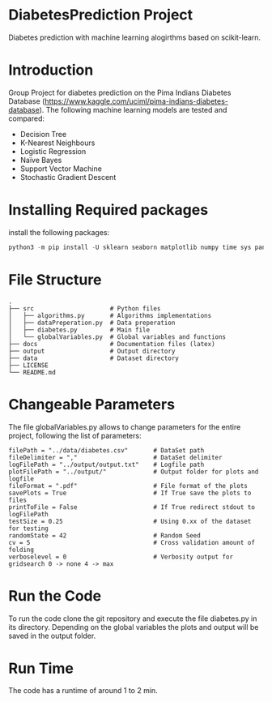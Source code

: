 DiabetesPrediction Project
=======================================
Diabetes prediction with machine learning alogirthms based on scikit-learn. 

# Introduction
Group Project for diabetes prediction on the Pima Indians Diabetes Database (https://www.kaggle.com/uciml/pima-indians-diabetes-database). The following machine learning models are tested and compared:
- Decision Tree
- K-Nearest Neighbours
- Logistic Regression
- Naïve Bayes
- Support Vector Machine
- Stochastic Gradient Descent


# Installing Required packages
install the following packages:
```python
python3 -m pip install -U sklearn seaborn matplotlib numpy time sys pandas
```
# File Structure
    .
    ├── src                     # Python files 
    │   ├── algorithms.py       # Algorithms implementations
    │   ├── dataPreperation.py  # Data preperation  
    │   ├── diabetes.py         # Main file
    │   └── globalVariables.py  # Global variables and functions
    ├── docs                    # Documentation files (latex)
    ├── output                  # Output directory
    ├── data                    # Dataset directory
    ├── LICENSE
    └── README.md

# Changeable Parameters
The file globalVariables.py allows to change parameters for the entire project, following the list of parameters:
```
filePath = "../data/diabetes.csv"       # DataSet path
fileDelimiter = ","                     # DataSet delimiter
logFilePath = "../output/output.txt"    # Logfile path
plotFilePath = "../output/"             # Output folder for plots and logfile
fileFormat = ".pdf"                     # File format of the plots
savePlots = True                        # If True save the plots to files
printToFile = False                     # If True redirect stdout to logFilePath
testSize = 0.25                         # Using 0.xx of the dataset for testing
randomState = 42                        # Random Seed
cv = 5                                  # Cross validation amount of folding
verboselevel = 0                        # Verbosity output for gridsearch 0 -> none 4 -> max
```

# Run the Code
To run the code clone the git repository and execute the file diabetes.py in its directory. Depending on the global variables the plots and output will be saved in the output folder.

# Run Time
The code has a runtime of around 1 to 2 min.

